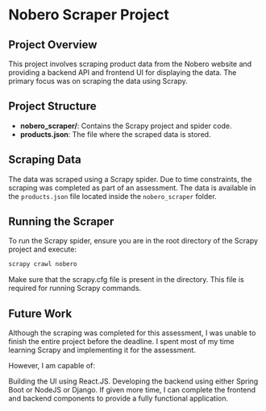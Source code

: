 # Nobero Scraper Project

## Project Overview

This project involves scraping product data from the Nobero website and providing a backend API and frontend UI for displaying the data. The primary focus was on scraping the data using Scrapy.

## Project Structure

- **nobero_scraper/**: Contains the Scrapy project and spider code.
- **products.json**: The file where the scraped data is stored.

## Scraping Data

The data was scraped using a Scrapy spider. Due to time constraints, the scraping was completed as part of an assessment. The data is available in the `products.json` file located inside the `nobero_scraper` folder.

## Running the Scraper

To run the Scrapy spider, ensure you are in the root directory of the Scrapy project and execute:

```bash
scrapy crawl nobero
```
Make sure that the scrapy.cfg file is present in the directory. This file is required for running Scrapy commands.

## Future Work

Although the scraping was completed for this assessment, I was unable to finish the entire project before the deadline. I spent most of my time learning Scrapy and implementing it for the assessment.

However, I am capable of:

Building the UI using React.JS.
Developing the backend using either Spring Boot or NodeJS or Django.
If given more time, I can complete the frontend and backend components to provide a fully functional application.
